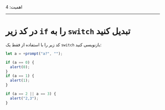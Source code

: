 اهمیت: 4

---

# در کد زیر `if` را به ‍`switch` تبدیل کنید

کد زیر را با استفاده از فقط یک `switch` بازنویسی کنید:

```js run
let a = +prompt("a?", "");

if (a == 0) {
  alert(0);
}
if (a == 1) {
  alert(1);
}

if (a == 2 || a == 3) {
  alert("2,3");
}
```
